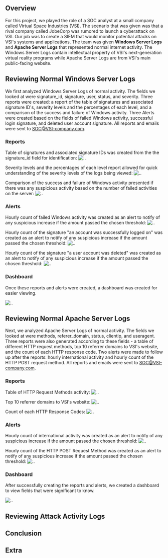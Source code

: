 ## Overview
For this project, we played the role of a SOC analyst at a small company called Virtual Space Industries (VSI). The scenario that was given was that a rival company called JobeCorp was rumored to launch a cyberattack on VSI. Our job was to create a SIEM that would monitor potential attacks on VSI's systems and applications. The team was given **Windows Server Logs** and **Apache Server Logs** that represented normal internet activity. The Windows Server Logs contain intellectual property of VSI's next-generation virtual reality programs while Apache Server Logs are from VSI's main public-facing website. 

## Reviewing Normal Windows Server Logs

We first analyzed Windows Server Logs of normal activity. The fields we looked at were signature_id, signature, user, status, and severity. Three reports were created: a report of the table of signatures and associated signature ID's, severity levels and the percentages of each level, and a comparison of the success and failure of Windows activity. Three Alerts were created based on the fields of failed Windows activity, successful login signature, and deleted user account signature. All reports and emails were sent to SOC@VSI-company.com. 

### Reports

Table of signatures and associated signature IDs was created from the the signature_id field for identification: 
![..](Images/signature_id-and-signature-table.png)

Severity levels and the percentages of each level report allowed for quick understanding of the severity levels of the logs being viewed:
![..](Images/severity-levels-table.png)

Comparison of the success and failure of Windows activity presented if there was any suspicious activity based on the number of failed activities on the server: 
![..](Images/percentage-of-status-success-and-failure.png)

### Alerts

Hourly count of failed Windows activity was created as an alert to notify of any suspicious increase if the amount passed the chosen threshold: 
![..](Images/failed-windows-activity.png)

Hourly count of the signature "an account was successfully logged on" was created as an alert to notify of any suspicious increase if the amount passed the chosen threshold:
![..](Images/successful-login-alert.png)

Hourly count of the signature "a user account was deleted" was created as an alert to notify of any suspicious increase if the amount passed the chosen threshold: 
![..](Images/users-deleted.png)

### Dashboard

Once these reports and alerts were created, a dashboard was created for easier viewing. 

![..](Images/Windows_Server_Monitoring_Logs_Dashboard.png)

## Reviewing Normal Apache Server Logs
Next, we analyzed Apache Server Logs of normal activity. The fields we looked at were methods, referer_domain, status, clientip, and useragent. Three reports were also generated according to these fields - a table of different HTTP request methods, top 10 referrer domains to VSI's website, and the count of each HTTP response code. Two alerts were made to follow up after the reports: hourly international activity and hourly count of the HTTP POST request method. All reports and emails were sent to SOC@VSI-company.com. 

### Reports

Table of HTTP Request Methods activity: 
![..](Images/HTTP-Methods-logs.png)

Top 10 referrer domains to VSI's website:
![..](Images/top-10-referrer-domains-logs.png)

Count of each HTTP Response Codes: 
![..](Images/HTTP-Response-Codes-log.png)

### Alerts

Hourly count of international activity was created as an alert to notify of any suspicious increase if the amount passed the chosen threshold: 
![..](Images/IP-activity-outside-the-US.png)

Hourly count of the HTTP POST Request Method was created as an alert to notify of any suspicious increase if the amount passed the chosen threshold:
![..](Images/HTTP-POST-alert.png)


### Dashboard

After successfully creating the reports and alerts, we created a dashboard to view fields that were significant to know. 

![..](Images/apache_dashboard.png)

## Reviewing Attack Activity Logs




## Conclusion



## Extra
